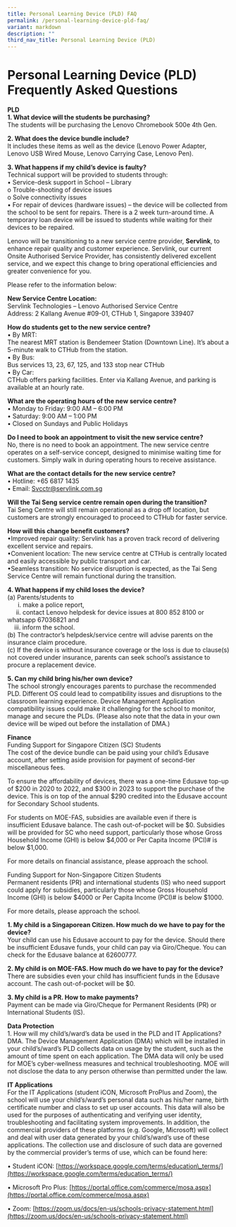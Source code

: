 ```yaml
---
title: Personal Learning Device (PLD) FAQ
permalink: /personal-learning-device-pld-faq/
variant: markdown
description: ""
third_nav_title: Personal Learning Device (PLD)
---
```

# Personal Learning Device (PLD) Frequently Asked Questions

**PLD**  
**1\. What device will the students be purchasing?**  
The students will be purchasing the Lenovo Chromebook 500e 4th Gen.

**2\. What does the device bundle include?**  
It includes these items as well as the device (Lenovo Power Adapter, Lenovo USB Wired Mouse, Lenovo Carrying Case, Lenovo Pen).

**3\. What happens if my child’s device is faulty?**  
Technical support will be provided to students through:  
• Service-desk support in School – Library  
o Trouble-shooting of device issues  
o Solve connectivity issues  
• For repair of devices (hardware issues) – the device will be collected from the school to be sent for repairs. There is a 2 week turn-around time. A temporary loan device will be issued to students while waiting for their devices to be repaired.<br>

Lenovo will be transitioning to a new service centre provider, **Servlink**, to enhance repair quality and customer experience. Servlink, our current Onsite Authorised Service Provider, has consistently delivered excellent service, and we expect this change to bring operational efficiencies and greater convenience for you.

Please refer to the information below:

**New Service Centre Location:**<br>
Servlink Technologies – Lenovo Authorised Service Centre<br>
Address: 2 Kallang Avenue #09-01, CTHub 1, Singapore 339407

**How do students get to the new service centre?**<br>
•	By MRT:<br>
The nearest MRT station is Bendemeer Station (Downtown Line). It’s about a 5-minute walk to CTHub from the station.<br>
•	By Bus: <br>
Bus services 13, 23, 67, 125, and 133 stop near CTHub <br>
•	By Car: <br>
CTHub offers parking facilities. Enter via Kallang Avenue, and parking is available at an hourly rate. 

**What are the operating hours of the new service centre?** <br>
•	Monday to Friday: 9:00 AM – 6:00 PM <br>
•	Saturday: 9:00 AM – 1:00 PM <br>
•	Closed on Sundays and Public Holidays<br>

**Do I need to book an appointment to visit the new service centre?**<br>
No, there is no need to book an appointment. The new service centre operates on a self-service concept, designed to minimise waiting time for customers. Simply walk in during operating hours to receive assistance.

**What are the contact details for the new service centre?**<br>
•	Hotline: +65 6817 1435 <br>
•	Email: Svcctr@servlink.com.sg <br>

**Will the Tai Seng service centre remain open during the transition?**<br>
Tai Seng Centre will still remain operational as a drop off location, but customers are strongly encouraged to proceed to CTHub for faster service.<br>

**How will this change benefit customers?**<br>
•Improved repair quality: Servlink has a proven track record of delivering excellent service and repairs.<br>
•Convenient location: The new service centre at CTHub is centrally located and easily accessible by public transport and car.<br>
•Seamless transition: No service disruption is expected, as the Tai Seng Service Centre will remain functional during the transition.<br>

**4\. What happens if my child loses the device?**  
(a) Parents/students to  
&nbsp; &nbsp; &nbsp; i. make a police report,  
&nbsp; &nbsp; &nbsp;ii. contact Lenovo helpdesk for device issues at 800 852 8100 or whatsapp 67036821 and  
&nbsp; &nbsp; iii. inform the school.<br>
(b) The contractor’s helpdesk/service centre will advise parents on the insurance claim procedure.<br>
(c) If the device is without insurance coverage or the loss is due to clause(s) not covered under insurance, parents can seek school’s assistance to procure a replacement device.<br>

**5\. Can my child bring his/her own device?**  
The school strongly encourages parents to purchase the recommended PLD. Different OS could lead to compatibility issues and disruptions to the classroom learning experience. Device Management Application compatibility issues could make it challenging for the school to monitor, manage and secure the PLDs. (Please also note that the data in your own device will be wiped out before the installation of DMA.)

**Finance**  
Funding Support for Singapore Citizen (SC) Students  
The cost of the device bundle can be paid using your child’s Edusave account, after setting aside provision for payment of second-tier miscellaneous fees.

To ensure the affordability of devices, there was a one-time Edusave top-up of $200 in 2020 to 2022, and $300 in 2023 to support the purchase of the device. This is on top of the annual $290 credited into the Edusave account for Secondary School students.

For students on MOE-FAS, subsidies are available even if there is insufficient Edusave balance. The cash out-of-pocket will be $0. Subsidies will be provided for SC who need support, particularly those whose Gross Household Income (GHI) is below $4,000 or Per Capita Income (PCI)# is below $1,000.

For more details on financial assistance, please approach the school.

Funding Support for Non-Singapore Citizen Students  
Permanent residents (PR) and international students (IS) who need support could apply for subsidies, particularly those whose Gross Household Income (GHI) is below $4000 or Per Capita Income (PCI)# is below $1000.

For more details, please approach the school.

**1\. My child is a Singaporean Citizen. How much do we have to pay for the device?**  
Your child can use his Edusave account to pay for the device. Should there be insufficient Edusave funds, your child can pay via Giro/Cheque. You can check for the Edusave balance at 62600777.

**2\. My child is on MOE-FAS. How much do we have to pay for the device?**  
There are subsidies even your child has insufficient funds in the Edusave account. The cash out-of-pocket will be $0.

**3\. My child is a PR. How to make payments?**  
Payment can be made via Giro/Cheque for Permanent Residents (PR) or International Students (IS).

**Data Protection**  
1\. How will my child’s/ward’s data be used in the PLD and IT Applications?  
DMA. The Device Management Application (DMA) which will be installed in your child’s/ward’s PLD collects data on usage by the student, such as the amount of time spent on each application. The DMA data will only be used for MOE’s cyber-wellness measures and technical troubleshooting. MOE will not disclose the data to any person otherwise than permitted under the law.

**IT Applications**  
For the IT Applications (student iCON, Microsoft ProPlus and Zoom), the school will use your child’s/ward’s personal data such as his/her name, birth certificate number and class to set up user accounts. This data will also be used for the purposes of authenticating and verifying user identity, troubleshooting and facilitating system improvements. In addition, the commercial providers of these platforms (e.g. Google, Microsoft) will collect and deal with user data generated by your child’s/ward’s use of these applications. The collection use and disclosure of such data are governed by the commercial provider’s terms of use, which can be found here:

• Student iCON:&nbsp;[https://workspace.google.com/terms/education\_terms/](https://workspace.google.com/terms/education_terms/)

• Microsoft Pro Plus:&nbsp;[https://portal.office.com/commerce/mosa.aspx](https://portal.office.com/commerce/mosa.aspx)

• Zoom:&nbsp;[https://zoom.us/docs/en-us/schools-privacy-statement.html](https://zoom.us/docs/en-us/schools-privacy-statement.html)